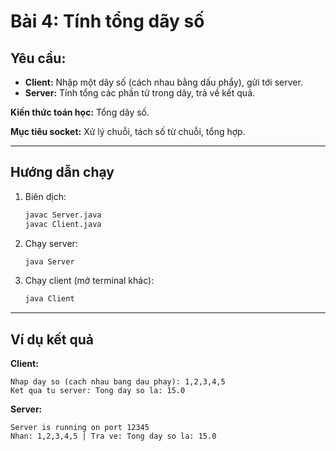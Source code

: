 # Bài 4: Tính tổng dãy số

## Yêu cầu:

- **Client:** Nhập một dãy số (cách nhau bằng dấu phẩy), gửi tới server.
- **Server:** Tính tổng các phần tử trong dãy, trả về kết quả.

**Kiến thức toán học:** Tổng dãy số.

**Mục tiêu socket:** Xử lý chuỗi, tách số từ chuỗi, tổng hợp.

---

## Hướng dẫn chạy

1. Biên dịch:
   ```bash
   javac Server.java
   javac Client.java
   ```
2. Chạy server:
   ```bash
   java Server
   ```
3. Chạy client (mở terminal khác):
   ```bash
   java Client
   ```

---

## Ví dụ kết quả

**Client:**
```
Nhap day so (cach nhau bang dau phay): 1,2,3,4,5
Ket qua tu server: Tong day so la: 15.0
```

**Server:**
```
Server is running on port 12345
Nhan: 1,2,3,4,5 | Tra ve: Tong day so la: 15.0
``` 